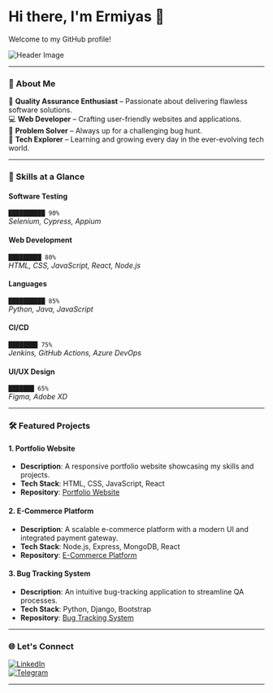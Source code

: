# Hi there, I'm **Ermiyas** 👋  
Welcome to my GitHub profile!  

![Header Image](https://capsule-render.vercel.app/api?type=waving&color=gradient&height=200&section=header&text=Hello%20World!&fontSize=40)

---

### 🚀 About Me  
🌟 **Quality Assurance Enthusiast** – Passionate about delivering flawless software solutions.  
💻 **Web Developer** – Crafting user-friendly websites and applications.  
🔧 **Problem Solver** – Always up for a challenging bug hunt.  
🎯 **Tech Explorer** – Learning and growing every day in the ever-evolving tech world.  

---

### 💼 Skills at a Glance  

#### **Software Testing**  
`██████████ 90%`  
*Selenium, Cypress, Appium*  

#### **Web Development**  
`█████████ 80%`  
*HTML, CSS, JavaScript, React, Node.js*  

#### **Languages**  
`██████████ 85%`  
*Python, Java, JavaScript*  

#### **CI/CD**  
`████████ 75%`  
*Jenkins, GitHub Actions, Azure DevOps*  

#### **UI/UX Design**  
`███████ 65%`  
*Figma, Adobe XD*  

---

### 🛠️ Featured Projects  

#### **1. Portfolio Website**  
- **Description**: A responsive portfolio website showcasing my skills and projects.  
- **Tech Stack**: HTML, CSS, JavaScript, React  
- **Repository**: [Portfolio Website](https://github.com/bibi721/portfolio-website)  

#### **2. E-Commerce Platform**  
- **Description**: A scalable e-commerce platform with a modern UI and integrated payment gateway.  
- **Tech Stack**: Node.js, Express, MongoDB, React  
- **Repository**: [E-Commerce Platform](https://github.com/bibi721/e-commerce-platform)  

#### **3. Bug Tracking System**  
- **Description**: An intuitive bug-tracking application to streamline QA processes.  
- **Tech Stack**: Python, Django, Bootstrap  
- **Repository**: [Bug Tracking System](https://github.com/bibi721/bug-tracking-system)  

---

### 🌐 Let's Connect  
[![LinkedIn](https://img.shields.io/badge/LinkedIn-blue?logo=linkedin&logoColor=white)](https://linkedin.com/in/ermiaskebede721/)  
[![Telegram](https://img.shields.io/badge/Telegram-blue?logo=telegram&logoColor=white)](https://t.me/ermias721)  

---
